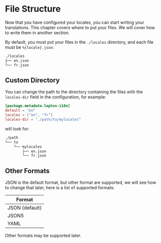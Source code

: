 # File Structure

Now that you have configured your locales, you can start writing your translations. This chapter covers where to put your files. We will cover how to write them in another section.

By default, you must put your files in the `./locales` directory, and each file must be `%{locale}.json`:

```bash
./locales
├── en.json
└── fr.json
```

## Custom Directory

You can change the path to the directory containing the files with the `locales-dir` field in the configuration, for example:

```toml
[package.metadata.leptos-i18n]
default = "en"
locales = ["en", "fr"]
locales-dir = "./path/to/mylocales”
```

will look for:

```bash
./path
└── to
    └── mylocales
        ├── en.json
        └── fr.json
```

## Other Formats

JSON is the default format, but other format are supported, we will see how to change that later, here is a list of supported formats:

| Format         |
| -------------- |
| JSON (default) |
| JSON5          |
| YAML           |

Other formats may be supported later.
